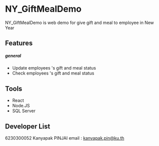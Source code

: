 # NY_GiftMealDemo
NY_GiftMealDemo is web demo for give gift and meal to employee in New Year   

## Features
##### general
  - Update employees 's gift and meal status 
  - Check employees 's gift and meal status 
  
 ## Tools
  - React
  - Node.JS
  - SQL Server
  
  ## Developer List
  6230300052 Kanyapak PINJAI email : kanyapak.pin@ku.th
